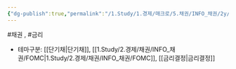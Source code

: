 ```yaml
---
{"dg-publish":true,"permalink":"/1.Study/1.경제/매크로/5.채권/INFO_채권/2y/","created":"2024-11-20T21:02:27.396+09:00","updated":"2025-06-03T20:07:19.932+09:00"}
---
```


#채권 , #금리 


- 테마구분: [[단기채\|단기채]], [[1.Study/2.경제/채권/INFO_채권/FOMC\|1.Study/2.경제/채권/INFO_채권/FOMC]], [[금리결정\|금리결정]]
